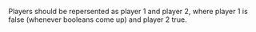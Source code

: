 Players should be repersented as player 1 and player 2, where player 1 is false (whenever booleans come up) and player 2 true.